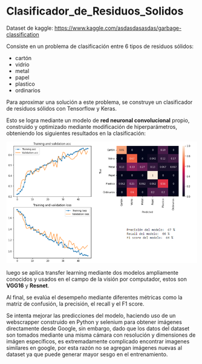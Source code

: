 # Clasificador_de_Residuos_Solidos

Dataset de kaggle:
https://www.kaggle.com/asdasdasasdas/garbage-classification

Consiste en un problema de clasificación entre 6 tipos de residuos sólidos:

- cartón
- vidrio
- metal
- papel
- plastico
- ordinarios

Para aproximar una solución a este problema, se construye un clasificador de residuos sólidos con Tensorflow y Keras.

Esto se logra mediante un modelo de **red neuronal convolucional** propio, construido y optimizado mediante modificación de hiperparámetros, obteniendo los siguientes resultados en la clasificación:

![alt text](https://raw.githubusercontent.com/js-munozo/Clasificador_de_Residuos_Solidos/main/imagenes/cnn.png)

luego se aplica transfer learning mediante dos modelos ampliamente conocidos y usados en el campo de la visión por computador, estos son **VGG16** y **Resnet**.

Al final, se evalúa el desempeño mediante diferentes métricas como la matriz de confusión, la precisión, el recall y el F1 score.

Se intenta mejorar las predicciones del modelo, haciendo uso de un webscrapper construido en Python y selenium para obtener imágenes directamente desde Google, sin embargo, dado que los datos del dataset son tomados mediante una misma cámara con resolución y dimensiones de imágen específicos, es extremadamente complicado encontrar imagenes similares en google, por esta razón no se agregan imágenes nuevas al dataset ya que puede generar mayor sesgo en el entrenamiento.
